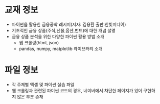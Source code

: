 # 교재 정보
- 파이썬을 활용한 금융공학 레시피(저자: 김용환 출판:한빛미디어)
- 기초적인 금융 상품(주식,선물,옵션,펀드)에 대한 개념 설명
- 금융 상품 분석을 위한 다양한 파이썬 활용 방법 소개
  - 웹 크롤링(html, json)
  - pandas, numpy, matplotlib 라이브러리 소개

# 파일 정보
- 각 주제별 엑셀 및 파이썬 실습 파일
- 웹 크롤링과 관련된 파이썬 코드의 경우, 네이버에서 차단한 페이지가 있어 구현하지 않은 부분 존재
